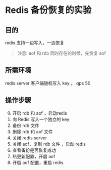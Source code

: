 Redis 备份恢复的实验
===

## 目的

redis 支持一边写入，一边恢复

> 注意: aof 和 rdb 同时存在的时候，先恢复 aof

## 所需环境

redis server
客户端随机写入 key ， qps 50

## 操作步骤

0. 开启 rdb 和 aof ，启动redis
1. 向 Redis 写入一个独立的 key
2. 备份 rdb 文件
3. 删除 rdb 和 aof 文件
4. 关闭 redis server
5. 关闭 aof，复制 rdb 文件 ，启动 redis
6. 查看备份是否恢复成功
7. 热更新配置，开启 aof
8. 开启 aof 配置，重启 redis